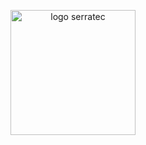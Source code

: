 <p align="center" style="bottom:10px;">
   <img height="200px" src="../assets/logoSerratec.jpg" alt="logo serratec"/>
</p>
